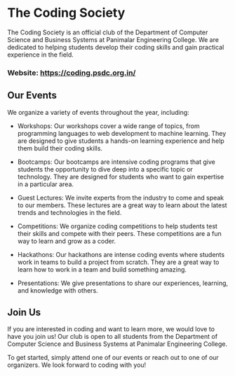 # The Coding Society

The Coding Society is an official club of the Department of Computer Science and Business Systems at Panimalar Engineering College. We are dedicated to helping students develop their coding skills and gain practical experience in the field. 

### Website: https://coding.psdc.org.in/

## Our Events

We organize a variety of events throughout the year, including:

- Workshops: Our workshops cover a wide range of topics, from programming languages to web development to machine learning. They are designed to give students a hands-on learning experience and help them build their coding skills.

- Bootcamps: Our bootcamps are intensive coding programs that give students the opportunity to dive deep into a specific topic or technology. They are designed for students who want to gain expertise in a particular area.

- Guest Lectures: We invite experts from the industry to come and speak to our members. These lectures are a great way to learn about the latest trends and technologies in the field.

- Competitions: We organize coding competitions to help students test their skills and compete with their peers. These competitions are a fun way to learn and grow as a coder.

- Hackathons: Our hackathons are intense coding events where students work in teams to build a project from scratch. They are a great way to learn how to work in a team and build something amazing.

- Presentations: We give presentations to share our experiences, learning, and knowledge with others.

## Join Us

If you are interested in coding and want to learn more, we would love to have you join us! Our club is open to all students from the Department of Computer Science and Business Systems at Panimalar Engineering College.

To get started, simply attend one of our events or reach out to one of our organizers. We look forward to coding with you!
